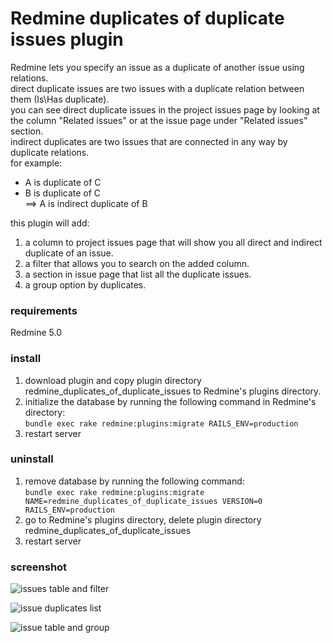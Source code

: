 # Redmine duplicates of duplicate issues plugin  
Redmine lets you specify an issue as a duplicate of another issue using relations.  
direct duplicate issues are two issues with a duplicate relation between them (Is\Has duplicate).  
you can see direct duplicate issues in the project issues page by looking at the column "Related issues" or at the issue page under "Related issues" section.  
indirect duplicates are two issues that are connected in any way by duplicate relations.  
for example:  
*  A is duplicate of C
*  B is duplicate of C  
	==> A is indirect duplicate of B

this plugin will add:
1. a column to project issues page that will show you all direct and indirect duplicate of an issue.  
1. a filter that allows you to search on the added column.
1. a section in issue page that list all the duplicate issues.
1. a group option by duplicates.

### requirements  
Redmine 5.0  

### install  
1. download plugin and copy plugin directory redmine_duplicates_of_duplicate_issues to Redmine's plugins directory.  
1. initialize the database by running the following command in Redmine's directory:  
	```bundle exec rake redmine:plugins:migrate RAILS_ENV=production```
1. restart server  

### uninstall  
1. remove database by running the following command:  
	```bundle exec rake redmine:plugins:migrate NAME=redmine_duplicates_of_duplicate_issues VERSION=0 RAILS_ENV=production``` 
1. go to Redmine's plugins directory, delete plugin directory redmine_duplicates_of_duplicate_issues  
1. restart server  

### screenshot  

![issues table and filter](https://raw.githubusercontent.com/pcx229/redmine_duplicates_of_duplicate_issues/master/screenshot_project_issues_page.jpg)  

![issue duplicates list](https://raw.githubusercontent.com/pcx229/redmine_duplicates_of_duplicate_issues/master/screenshot_issue_page.jpg)

![issue table and group](https://raw.githubusercontent.com/pcx229/redmine_duplicates_of_duplicate_issues/master/screenshot_project_issues_page_2.jpg)
